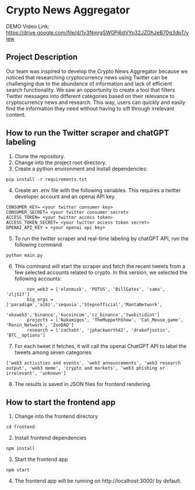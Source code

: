 # Crypto News Aggregator

DEMO Video Link: https://drive.google.com/file/d/1v3NmrgSW0Pj6dVYo32JZOhJeB70g3dpT/view

## Project Description
Our team was inspired to develop the Crypto News Aggregator because we noticed that researching cryptocurrency news using Twitter can be challenging due to the abundance of information and lack of efficient search functionality. We saw an opportunity to create a tool that filters Twitter messages into different categories based on their relevance to cryptocurrency news and research. This way, users can quickly and easily find the information they need without having to sift through irrelevant content.

## How to run the Twitter scraper and chatGPT labeling

1. Clone the repository.
2. Change into the project root directory.
3. Create a python environment and install dependencies: 
```
pip install -r requirements.txt
```
4. Create an .env file with the following variables. This requires a twitter developer account and an openai API key.
```
CONSUMER_KEY= <your twitter consumer key>
CONSUMER_SECRET= <your twitter consumer secret>
ACCESS_TOKEN= <your twitter access token>
ACCESS_TOKEN_SECRET= <your twitter access token secret>
OPENAI_API_KEY = <your openai api key>
```

5. To run the twitter scraper and real-time labeling by chatGPT API, run the following command

```
python main.py
```
6. This command will start the scraper and fetch the recent tweets from a few selected accounts related to crypto. In this version, we selected the following accounts:

```
        non_web3 = ['elonmusk', 'POTUS', 'BillGates', 'sama', 'zlj517']
        big_orgs = ['paradigm','a16z','sequoia','Stepnofficial','MantaNetwork',
                    'okxweb3','binance','kucoincom','cz_binance','twobitidiot']
        projects = ['Nakamigos', 'TheMuppethShow', 'Cat_Mouse_game', 'Ronin_Network', 'ZooDAO']
        research = ['zachxbt', 'jphackworth42', 'drakefjustin', 'BTC__options']
```

7. For each tweet it fetches, it will call the openai ChatGPT API to label the tweets among seven categories
```
['web3 activities and events', 'web3 announcements', 'web3 research output', 'web3 meme', 'crypto and markets', 'web3 phishing or irrelevant', 'unknown']
```
8. The results is saved in JSON files for frontend rendering.




## How to start the frontend app
1. Change into the frontend directory
```
cd frontend
```
2. Install frontend dependencies
```
npm install
```
3. Start the frontend app
```
npm start
```
4. The frontend app will be running on http://localhost:3000/ by default.